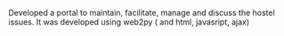 Developed a portal to maintain, facilitate, manage and discuss the hostel issues. It was
developed using web2py ( and html, javasript, ajax)
